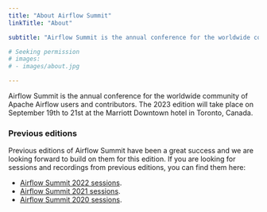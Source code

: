 ```yaml
---
title: "About Airflow Summit"
linkTitle: "About"

subtitle: "Airflow Summit is the annual conference for the worldwide community of Apache Airflow users and contributors."

# Seeking permission
# images:
# - images/about.jpg

---
```



Airflow Summit is the annual conference for the worldwide community of Apache Airflow users and contributors. The 2023 edition will take place on September 19th to 21st at the Marriott Downtown hotel in Toronto, Canada. 

### Previous editions
Previous editions of Airflow Summit have been a great success and we are looking forward to build on them for this edition. If you are looking for sessions and recordings from previous editions, you can find them here:

* [Airflow Summit 2022 sessions](/sessions/2022).
* [Airflow Summit 2021 sessions](/sessions/2021).
* [Airflow Summit 2020 sessions](/sessions/2020).

